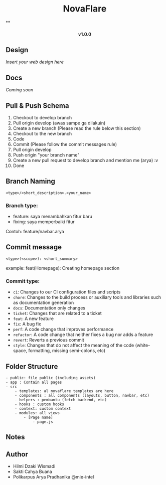 <h1 style="text-align:center; font-weight:bold">NovaFlare</h1>**

<h4 style="text-align:center;">v1.0.0</h4>

## Design

_Insert your web design here_

## Docs

_Coming soon_

## Pull & Push Schema

1. Checkout to develop branch
2. Pull origin develop (awas sampe ga dilakuin)
3. Create a new branch (Please read the rule below this section)
4. Checkout to the new branch
5. Code
6. Commit (Please follow the commit messages rule)
7. Pull origin develop
8. Push origin "your branch name"
9. Create a new pull request to develop branch and mention me (arya) :v
10. Done

## Branch Naming

```
<type>/<short_description>.<your_name>
```

### Branch type:

- feature: saya menambahkan fitur baru
- fixing: saya memperbaiki fitur

Contoh: feature/navbar.arya

## Commit message

```
<type>(<scope>): <short_summary>
```

example: feat(Homepage): Creating homepage section

### Commit type:

- `ci`: Changes to our CI configuration files and scripts
- `chore`: Changes to the build process or auxiliary tools and libraries such as documentation
  generation
- `docs`: Documentation only changes
- `ticket`: Changes that are related to a ticket
- `feat`: A new feature
- `fix`: A bug fix
- `perf`: A code change that improves performance
- `refactor`: A code change that neither fixes a bug nor adds a feature
- `revert`: Reverts a previous commit
- `style`: Changes that do not affect the meaning of the code (white-space, formatting, missing
  semi-colons, etc)

## Folder Structure

```
- public: file public (including assets)
- app : Contain all pages
- src
    - templates: al novaflare templates are here
    - components : all components (layouts, button, navbar, etc)
    - helpers : pembantu (fetch backend, etc)
    - hooks : custom hooks
    - context: custom context
    - modules: all views
        - [Page name]
            - page.js
```

## Notes

## Author

- Hilmi Dzaki Wismadi
- Sakti Cahya Buana
- Polikarpus Arya Pradhanika @mie-intel
